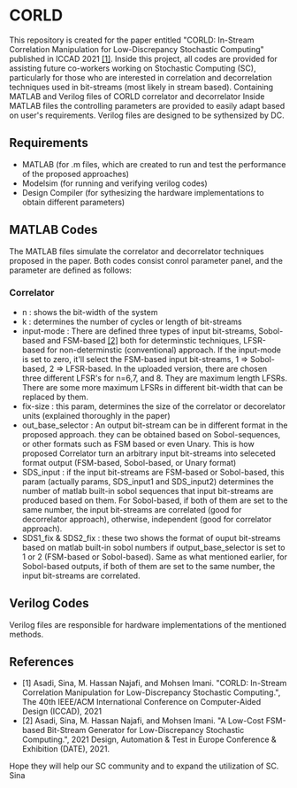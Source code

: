 # CORLD
This repository is created for the paper entitled "CORLD: In-Stream Correlation Manipulation for Low-Discrepancy Stochastic Computing" published in ICCAD 2021 [[1]](#1). Inside this project, all codes are provided for assisting future co-workers working on Stochastic Computing (SC), particularly for those who are interested in correlation and decorrelation techniques used in bit-streams (most likely in stream based). 
Containing MATLAB and Verilog files of CORLD correlator and decorrelator
Inside MATLAB files the controlling parameters are provided to easily adapt based on user's requirements.
Verilog files are designed to be sythensized by DC. 

## Requirements
- MATLAB (for .m files, which are created to run and test the performance of the proposed approaches)
- Modelsim (for running and verifying verilog codes)
- Design Compiler (for sythesizing the hardware implementations to obtain different parameters)

## MATLAB Codes
The MATLAB files simulate the correlator and decorrelator techniques proposed in the paper. 
Both codes consist conrol parameter panel, and the parameter are defined as follows:
### Correlator
- n : shows the bit-width of the system
- k : determines the number of cycles or length of bit-streams
- input-mode : There are defined three types of input bit-streams, Sobol-based and FSM-based [[2]](#2) both for determinstic techniques, LFSR-based for non-determinstic (conventional) approach.  If the input-mode is set to zero, it'll select the FSM-based input bit-streams, 1 => Sobol-based, 2 => LFSR-based. In the uploaded version, there are chosen three different LFSR's for n=6,7, and 8. They are maximum length LFSRs. There are some more maximum LFSRs in different bit-width that can be replaced by them.
- fix-size : this param, determines the size of the correlator or decorelator units (explained thoroughly in the paper) 
- out_base_selector : An output bit-stream can be in different format in the proposed approach. they can be obtained based on Sobol-sequences, or other formats such as FSM based or even Unary. This is how proposed Correlator turn an arbitrary input bit-streams into seleceted format output (FSM-based, Sobol-based, or Unary format)
- SDS_input : if the input bit-streams are FSM-based or Sobol-based, this param (actually params, SDS_input1 and SDS_input2) determines the number of matlab built-in sobol sequences that input bit-streams are produced based on them. For Sobol-based, if both of them are set to the same number, the input bit-streams are correlated (good for decorrelator approach), otherwise, independent (good for correlator approach).
- SDS1_fix & SDS2_fix : these two shows the format of ouput bit-streams based on matlab built-in sobol numbers if output_base_selector is set to 1 or 2 (FSM-based or Sobol-based). Same as what mentioned earlier, for Sobol-based outputs, if both of them are set to the same number, the input bit-streams are correlated.  
 
## Verilog Codes
Verilog files are responsible for hardware implementations of the mentioned methods.

## References
- <a id="1">[1]</a> Asadi, Sina, M. Hassan Najafi, and Mohsen Imani. "CORLD: In-Stream Correlation Manipulation for Low-Discrepancy Stochastic Computing.", The 40th IEEE/ACM International Conference on Computer-Aided Design (ICCAD), 2021
- <a id="2">[2]</a> Asadi, Sina, M. Hassan Najafi, and Mohsen Imani. "A Low-Cost FSM-based Bit-Stream Generator for Low-Discrepancy Stochastic Computing.", 2021 Design, Automation & Test in Europe Conference & Exhibition (DATE), 2021.



Hope they will help our SC community and to expand the utilization of SC.
Sina
